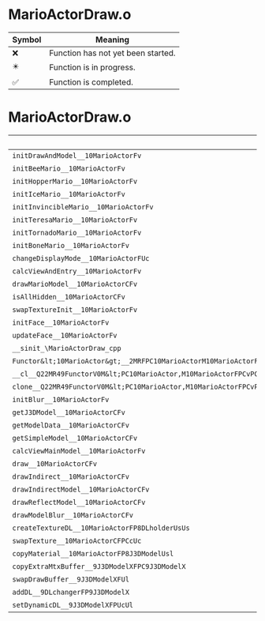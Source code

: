 # MarioActorDraw.o
| Symbol | Meaning 
| ------------- | ------------- 
| :x: | Function has not yet been started. 
| :eight_pointed_black_star: | Function is in progress. 
| :white_check_mark: | Function is completed. 


# MarioActorDraw.o
| Symbol | Decompiled? |
| ------------- | ------------- |
| `initDrawAndModel__10MarioActorFv` | :x: |
| `initBeeMario__10MarioActorFv` | :x: |
| `initHopperMario__10MarioActorFv` | :x: |
| `initIceMario__10MarioActorFv` | :x: |
| `initInvincibleMario__10MarioActorFv` | :x: |
| `initTeresaMario__10MarioActorFv` | :x: |
| `initTornadoMario__10MarioActorFv` | :x: |
| `initBoneMario__10MarioActorFv` | :x: |
| `changeDisplayMode__10MarioActorFUc` | :x: |
| `calcViewAndEntry__10MarioActorFv` | :x: |
| `drawMarioModel__10MarioActorCFv` | :x: |
| `isAllHidden__10MarioActorCFv` | :x: |
| `swapTextureInit__10MarioActorFv` | :x: |
| `initFace__10MarioActorFv` | :x: |
| `updateFace__10MarioActorFv` | :x: |
| `__sinit_\MarioActorDraw_cpp` | :x: |
| `Functor&lt;10MarioActor&gt;__2MRFPC10MarioActorM10MarioActorFPCvPCv_v_Q22MR49FunctorV0M&lt;PC10MarioActor,M10MarioActorFPCvPCv_v&gt;` | :x: |
| `__cl__Q22MR49FunctorV0M&lt;PC10MarioActor,M10MarioActorFPCvPCv_v&gt;CFv` | :x: |
| `clone__Q22MR49FunctorV0M&lt;PC10MarioActor,M10MarioActorFPCvPCv_v&gt;CFP7JKRHeap` | :x: |
| `initBlur__10MarioActorFv` | :x: |
| `getJ3DModel__10MarioActorCFv` | :x: |
| `getModelData__10MarioActorCFv` | :x: |
| `getSimpleModel__10MarioActorCFv` | :x: |
| `calcViewMainModel__10MarioActorFv` | :x: |
| `draw__10MarioActorCFv` | :x: |
| `drawIndirect__10MarioActorCFv` | :x: |
| `drawIndirectModel__10MarioActorCFv` | :x: |
| `drawReflectModel__10MarioActorCFv` | :x: |
| `drawModelBlur__10MarioActorCFv` | :x: |
| `createTextureDL__10MarioActorFP8DLholderUsUs` | :x: |
| `swapTexture__10MarioActorCFPCcUc` | :x: |
| `copyMaterial__10MarioActorFP8J3DModelUsl` | :x: |
| `copyExtraMtxBuffer__9J3DModelXFPC9J3DModelX` | :x: |
| `swapDrawBuffer__9J3DModelXFUl` | :x: |
| `addDL__9DLchangerFP9J3DModelX` | :x: |
| `setDynamicDL__9J3DModelXFPUcUl` | :x: |
